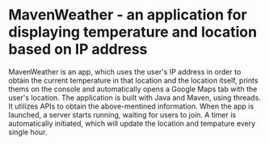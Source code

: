 # MavenWeather - an application for displaying temperature and location based on IP address
MavenWeather is an app, which uses the user's IP address in order to obtain the current temperature in that location and the location itself, prints thems on the console and automatically opens a Google Maps tab with the user's location. The application is built with Java and Maven, using threads. It utilizes APIs to obtain the above-mentined information. When the app is launched, a server starts running, waiting for users to join. A timer is automatically initiated, which will update the location and tempature every single hour.

